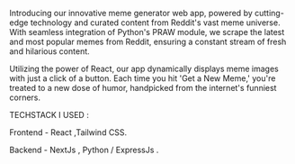 Introducing our innovative meme generator web app, powered by cutting-edge technology and curated content from Reddit's vast meme universe. With seamless integration of Python's PRAW module, we scrape the latest and most popular memes from Reddit, ensuring a constant stream of fresh and hilarious content.

Utilizing the power of React, our app dynamically displays meme images with just a click of a button. Each time you hit 'Get a New Meme,' you're treated to a new dose of humor, handpicked from the internet's funniest corners.

TECHSTACK I USED : 

Frontend - React ,Tailwind CSS.

Backend - NextJs , Python / ExpressJs .
